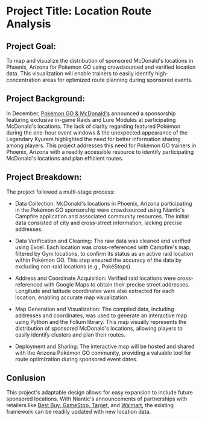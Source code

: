 # **Project Title**: Location Route Analysis

## **Project Goal**: 
To map and visualize the distribution of sponsored McDonald's locations in Phoenix, Arizona for Pokemon GO using crowdsourced and verified location data. This visualization will enable trainers to easily identify high-concentration areas for optimized route planning during sponsored events.

## **Project Background**:
In December, [Pokémon GO & McDonald's](https://pokemongolive.com/post/mcdonalds-us/) announced a sponsorship featuring exclusive in-game Raids and Lure Modules at participating McDonald's locations. The lack of clarity regarding featured Pokémon during the one-hour event windows & the unexpected appearance of the Legendary Kyurem highlighted the need for better information sharing among players. This project addresses this need for Pokémon GO trainers in Phoenix, Arizona with a readily accessible resource to identify participating McDonald's locations and plan efficient routes.

## **Project Breakdown**:
The project followed a multi-stage process:

- Data Collection:  McDonald's locations in Phoenix, Arizona participating in the Pokémon GO sponsorship were crowdsourced using Niantic's Campfire application and associated community resources.  The initial data consisted of city and cross-street information, lacking precise addresses.

- Data Verification and Cleaning: The raw data was cleaned and verified using Excel.  Each location was cross-referenced with Campfire's map, filtered by Gym locations, to confirm its status as an active raid location within Pokémon GO. This step ensured the accuracy of the data by excluding non-raid locations (e.g., PokéStops).

- Address and Coordinate Acquisition: Verified raid locations were cross-referenced with Google Maps to obtain their precise street addresses.  Longitude and latitude coordinates were also extracted for each location, enabling accurate map visualization.

- Map Generation and Visualization: The compiled data, including addresses and coordinates, was used to generate an interactive map using Python and the Folium library.  This map visually represents the distribution of sponsored McDonald's locations, allowing players to easily identify clusters and plan their routes.

- Deployment and Sharing: The interactive map will be hosted and shared with the Arizona Pokémon GO community, providing a valuable tool for route optimization during sponsored event dates.

## **Conlusion**
This project's adaptable design allows for easy expansion to include future sponsored locations. With Niantic's announcements of partnerships with retailers like [Best Buy, GameStop, Target](https://pokemongolive.com/post/tcg-prismatic-evolutions?hl=en), and [Walmart](https://pokemongolive.com/post/walmart-us-partnership), the existing framework can be readily updated with new location data. 
